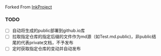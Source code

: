 Forked From [InkProject](https://github.com/InkProject/ink)

### TODO

- [ ] 自动将生成的public部署到github.io库
- [ ] 拉取指定仓库的指定后缀的文件作为md源（如Test.md.public)，非public结尾的代表private文档，不予发布
- [ ] 定时获取指定仓库的变动并自动发布